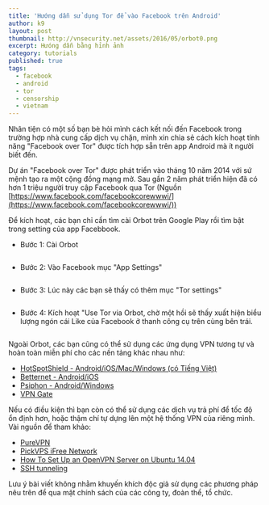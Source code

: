 ```yaml
---
title: 'Hướng dẫn sử dụng Tor để vào Facebook trên Android'
author: k9
layout: post
thumbnail: http://vnsecurity.net/assets/2016/05/orbot0.png
excerpt: Hưóng dẫn bằng hỉnh ảnh
category: tutorials
published: true
tags:
  - facebook
  - android
  - tor
  - censorship
  - vietnam
---
```


Nhân tiện có một số bạn bè hỏi mình cách kết nối đến Facebook trong trường hợp nhà cung cấp dịch vụ chặn, mình xin chia sẻ cách kích hoạt tính năng "Facebook over Tor" được tích hợp sẵn trên app Android mà ít người biết đến.

Dự án "Facebook over Tor" được phát triển vào tháng 10 năm 2014 với sứ mệnh tạo ra một cộng đồng mạng mở. Sau gần 2 năm phát triển hiện đã có hơn 1 triệu người truy cập Facebook qua Tor (Nguồn [https://www.facebook.com/facebookcorewwwi/](https://www.facebook.com/facebookcorewwwi/))

Để kích hoạt, các bạn chỉ cần tìm cài Orbot trên Google Play rồi tìm bật trong setting của app Facebbook.

- Bước 1: Cài Orbot

<img alt="" src="http://vnsecurity.net/assets/2016/05/orbot1.png"  />

- Bước 2: Vào Facebook mục "App Settings"

<img alt="" src="http://vnsecurity.net/assets/2016/05/orbot2.png"  />

- Bước 3: Lúc này các bạn sẽ thấy có thêm mục "Tor settings"

<img alt="" src="http://vnsecurity.net/assets/2016/05/orbot3.png"  />

- Bước 4: Kích hoạt "Use Tor via Orbot, chờ một hồi sẽ thấy xuất hiện biểu lượng ngón cái Like của Facebook ở thanh công cụ trên cùng bên trái.

<img alt="" src="http://vnsecurity.net/assets/2016/05/orbot4.png"  />

Ngoài Orbot, các bạn cũng có thể sử dụng các ứng dụng VPN tương tự và hoàn toàn miễn phí cho các nền tảng khác nhau như:

- [HotSpotShield - Android/iOS/Mac/Windows (có Tiếng Việt)](https://www.hotspotshield.com/vi/)
- [Betternet - Android/iOS](https://www.betternet.co/download)
- [Psiphon - Android/Windows](http://psiphon3.com/en/download)
- [VPN Gate](http://www.vpngate.net/en/)

Nếu có điều kiện thì bạn còn có thể sử dụng các dịch vụ trả phí để tốc độ ổn định hơn, hoặc thậm chí tự dựng lên một hệ thống VPN của riêng mình. Vài nguồn để tham khảo:

- [PureVPN](https://www.purevpn.com)
- [PickVPS iFree Network](http://pickvps.com/manual/ifree-network/)
- [How To Set Up an OpenVPN Server on Ubuntu 14.04](https://www.digitalocean.com/community/tutorials/how-to-set-up-an-openvpn-server-on-ubuntu-14-04)
- [SSH tunneling](http://www.linuxjournal.com/content/ssh-tunneling-poor-techies-vpn)

Lưu ý bài viết không nhằm khuyến khích độc giả sử dụng các phương pháp nêu trên để qua mặt chính sách của các công ty, đoàn thể, tổ chức.
